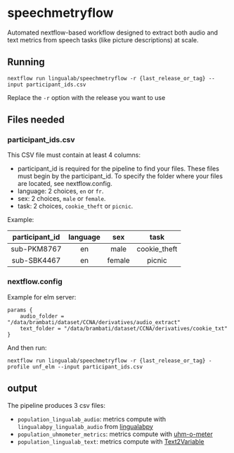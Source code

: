# speechmetryflow

Automated nextflow-based workflow designed to extract both audio and text metrics from speech tasks (like picture descriptions) at scale.

## Running

`nextflow run lingualab/speechmetryflow -r {last_release_or_tag} --input participant_ids.csv`

Replace the `-r` option with the release you want to use

## Files needed

### participant_ids.csv

This CSV file must contain at least 4 columns:

- participant_id is required for the pipeline to find your files. These files must begin by the participant_id. To specify the folder where your files are located, see nextflow.config.
- language: 2 choices, `en` or `fr`.
- sex: 2 choices, `male` or `female`.
- task: 2 choices, `cookie_theft` or `picnic`.

Example:

| participant_id | language |   sex  |     task     |
|:--------------:|:--------:|:------:|:------------:|
|   sub-PKM8767  |    en    |  male  | cookie_theft |
|   sub-SBK4467  |    en    | female |    picnic    |

### nextflow.config

Example for elm server:

```
params {
    audio_folder = "/data/brambati/dataset/CCNA/derivatives/audio_extract"
    text_folder = "/data/brambati/dataset/CCNA/derivatives/cookie_txt"
}
```

And then run:

`nextflow run lingualab/speechmetryflow -r {last_release_or_tag} -profile unf_elm --input participant_ids.csv`

## output

The pipeline produces 3 csv files:

- `population_lingualab_audio`: metrics compute with `lingualabpy_lingualab_audio` from [lingualabpy](https://github.com/lingualab/lingualabpy)
- `population_uhmometer_metrics`: metrics compute with [uhm-o-meter](https://sites.google.com/view/uhm-o-meter/home)
- `population_lingualab_text`: metrics compute with [Text2Variable](https://github.com/lingualab/Text2Variable)
